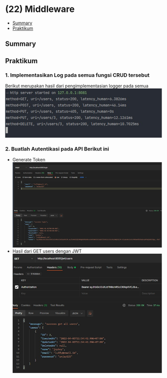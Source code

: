 # (22) Middleware

- [Summary](#Summary)
- [Praktikum](#Praktikum)

## Summary

## Praktikum
### 1. Implementasikan Log pada semua fungsi CRUD tersebut

Berikut merupakan hasil dari pengimplementasian logger pada semua
![hasil](./screenshots/logger_terminal.jpg)

### 2. Buatlah Autentikasi pada API Berikut ini
- Generate Token
  ![hasil](./screenshots/get_token.jpg)
- Hasil dari GET users dengan JWT  
  ![hasil](./screenshots/jwt_get.jpg)
